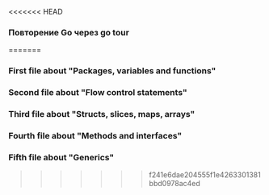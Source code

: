 <<<<<<< HEAD
### Повторение Go через go tour
=======
### First file about "Packages, variables and functions"

### Second file about "Flow control statements"

### Third file about "Structs, slices, maps, arrays"

### Fourth file about "Methods and interfaces"

### Fifth file about "Generics"
>>>>>>> f241e6dae204555f1e4263301381bbd0978ac4ed

